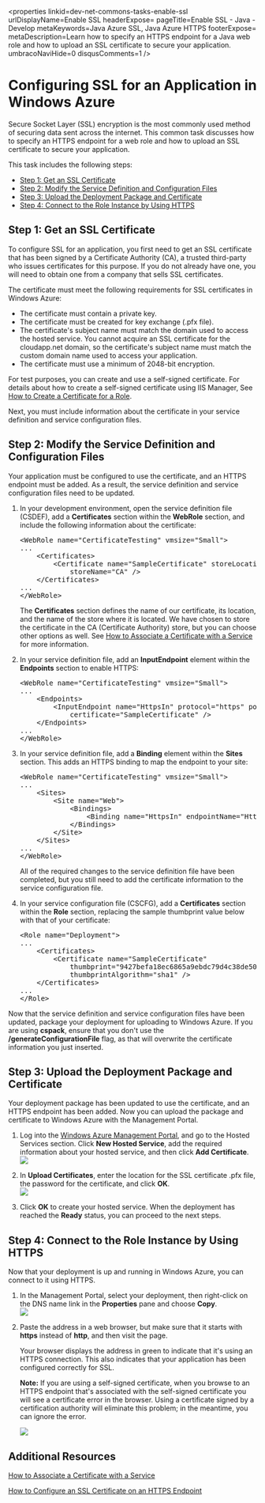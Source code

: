 <properties
linkid=dev-net-commons-tasks-enable-ssl
urlDisplayName=Enable SSL
headerExpose=
pageTitle=Enable SSL - Java - Develop
metaKeywords=Java Azure SSL, Java Azure HTTPS
footerExpose=
metaDescription=Learn how to specify an HTTPS endpoint for a Java web role and how to upload an SSL certificate to secure your application.
umbracoNaviHide=0
disqusComments=1
/>
<h1>Configuring SSL for an Application in Windows Azure</h1>
<p>Secure Socket Layer (SSL) encryption is the most commonly used method of securing data sent across the internet. This common task discusses how to specify an HTTPS endpoint for a web role and how to upload an SSL certificate to secure your application.</p>
<p>This task includes the following steps:</p>
<ul>
<li><a href="#step1">Step 1: Get an SSL Certificate</a></li>
<li><a href="#step2">Step 2: Modify the Service Definition and Configuration Files</a></li>
<li><a href="#step3">Step 3: Upload the Deployment Package and Certificate</a></li>
<li><a href="#step4">Step 4: Connect to the Role Instance by Using HTTPS</a></li>
</ul>
<a name="step1"></a>
<h2>Step 1: Get an SSL Certificate</h2>
<p>To configure SSL for an application, you first need to get an SSL certificate that has been signed by a Certificate Authority (CA), a trusted third-party who issues certificates for this purpose. If you do not already have one, you will need to obtain one from a company that sells SSL certificates.</p>
<p>The certificate must meet the following requirements for SSL certificates in Windows Azure:</p>
<ul>
<li>The certificate must contain a private key.</li>
<li>The certificate must be created for key exchange (.pfx file).</li>
<li>The certificate's subject name must match the domain used to access the hosted service. You cannot acquire an SSL certificate for the cloudapp.net domain, so the certificate's subject name must match the custom domain name used to access your application.</li>
<li>The certificate must use a minimum of 2048-bit encryption.</li>
</ul>
<p>For test purposes, you can create and use a self-signed certificate. For details about how to create a self-signed certificate using IIS Manager, See <a href="http://msdn.microsoft.com/en-us/library/windowsazure/gg432987.aspx">How to Create a Certificate for a Role</a>.</p>
<p>Next, you must include information about the certificate in your service definition and service configuration files.</p>
<a name="step2"></a>
<h2>Step 2: Modify the Service Definition and Configuration Files</h2>
<p>Your application must be configured to use the certificate, and an HTTPS endpoint must be added. As a result, the service definition and service configuration files need to be updated.</p>
<ol>
<li>
<p>In your development environment, open the service definition file (CSDEF), add a <strong>Certificates</strong> section within the <strong>WebRole</strong> section, and include the following information about the certificate:</p>
<pre class="prettyprint">&lt;WebRole name="CertificateTesting" vmsize="Small"&gt;
...
    &lt;Certificates&gt;
        &lt;Certificate name="SampleCertificate" storeLocation="LocalMachine" 
            storeName="CA" /&gt;
    &lt;/Certificates&gt;
...
&lt;/WebRole&gt;
</pre>
<p>The <strong>Certificates</strong> section defines the name of our certificate, its location, and the name of the store where it is located. We have chosen to store the certificate in the CA (Certificate Authority) store, but you can choose other options as well. See <a href="http://msdn.microsoft.com/en-us/library/windowsazure/gg465718.aspx">How to Associate a Certificate with a Service</a> for more information.</p>
</li>
<li>
<p>In your service definition file, add an <strong>InputEndpoint</strong> element within the <strong>Endpoints</strong> section to enable HTTPS:</p>
<pre class="prettyprint">&lt;WebRole name="CertificateTesting" vmsize="Small"&gt;
...
    &lt;Endpoints&gt;
        &lt;InputEndpoint name="HttpsIn" protocol="https" port="443" 
            certificate="SampleCertificate" /&gt;
    &lt;/Endpoints&gt;
...
&lt;/WebRole&gt;
</pre>
</li>
<li>
<p>In your service definition file, add a <strong>Binding</strong> element within the <strong>Sites</strong> section. This adds an HTTPS binding to map the endpoint to your site:</p>
<pre class="prettyprint">&lt;WebRole name="CertificateTesting" vmsize="Small"&gt;
...
    &lt;Sites&gt;
        &lt;Site name="Web"&gt;
            &lt;Bindings&gt;
                &lt;Binding name="HttpsIn" endpointName="HttpsIn" /&gt;
            &lt;/Bindings&gt;
        &lt;/Site&gt;
    &lt;/Sites&gt;
...
&lt;/WebRole&gt;
</pre>
<p>All of the required changes to the service definition file have been completed, but you still need to add the certificate information to the service configuration file.</p>
</li>
<li>
<p>In your service configuration file (CSCFG), add a <strong>Certificates</strong> section within the <strong>Role</strong> section, replacing the sample thumbprint value below with that of your certificate:</p>
<pre class="prettyprint">&lt;Role name="Deployment"&gt;
...
    &lt;Certificates&gt;
        &lt;Certificate name="SampleCertificate" 
            thumbprint="9427befa18ec6865a9ebdc79d4c38de50e6316ff" 
            thumbprintAlgorithm="sha1" /&gt;
    &lt;/Certificates&gt;
...
&lt;/Role&gt;
</pre>
</li>
</ol>
<p>Now that the service definition and service configuration files have been updated, package your deployment for uploading to Windows Azure. If you are using <strong>cspack</strong>, ensure that you don't use the <strong>/generateConfigurationFile</strong> flag, as that will overwrite the certificate information you just inserted.</p>
<a name="step3"></a>
<h2>Step 3: Upload the Deployment Package and Certificate</h2>
<p>Your deployment package has been updated to use the certificate, and an HTTPS endpoint has been added. Now you can upload the package and certificate to Windows Azure with the Management Portal.</p>
<ol>
<li>
<p>Log into the <a href="http://windows.azure.com">Windows Azure Management Portal</a>, and go to the Hosted Services section. Click <strong>New Hosted Service</strong>, add the required information about your hosted service, and then click <strong>Add Certificate</strong>. <br /> <img src="/media/net/common-task-ssl-01.png"/></p>
</li>
<li>
<p>In <strong>Upload Certificates</strong>, enter the location for the SSL certificate .pfx file, the password for the certificate, and click <strong>OK</strong>.<br /> <img src="/media/net/common-task-ssl-02.png"/></p>
</li>
<li>
<p>Click <strong>OK</strong> to create your hosted service. When the deployment has reached the <strong>Ready</strong> status, you can proceed to the next steps.</p>
</li>
</ol><a name="step4"></a>
<h2>Step 4: Connect to the Role Instance by Using HTTPS</h2>
<p>Now that your deployment is up and running in Windows Azure, you can connect to it using HTTPS.</p>
<ol>
<li>
<p>In the Management Portal, select your deployment, then right-click on the DNS name link in the <strong>Properties</strong> pane and choose <strong>Copy</strong>.<br /> <img src="/media/net/common-task-ssl-03.png"/></p>
</li>
<li>
<p>Paste the address in a web browser, but make sure that it starts with <strong>https</strong> instead of <strong>http</strong>, and then visit the page.</p>
<p>Your browser displays the address in green to indicate that it's using an HTTPS connection. This also indicates that your application has been configured correctly for SSL.</p>
<p><strong>Note:</strong> If you are using a self-signed certificate, when you browse to an HTTPS endpoint that's associated with the self-signed certificate you will see a certificate error in the browser. Using a certificate signed by a certification authority will eliminate this problem; in the meantime, you can ignore the error.</p>
<img src="/media/net/common-task-ssl-04.png"/></li>
</ol>
<h2>Additional Resources</h2>
<p><a href="http://msdn.microsoft.com/en-us/library/windowsazure/gg465718.aspx">How to Associate a Certificate with a Service</a></p>
<p><a href="http://msdn.microsoft.com/en-us/library/windowsazure/ff795779.aspx">How to Configure an SSL Certificate on an HTTPS Endpoint</a></p>